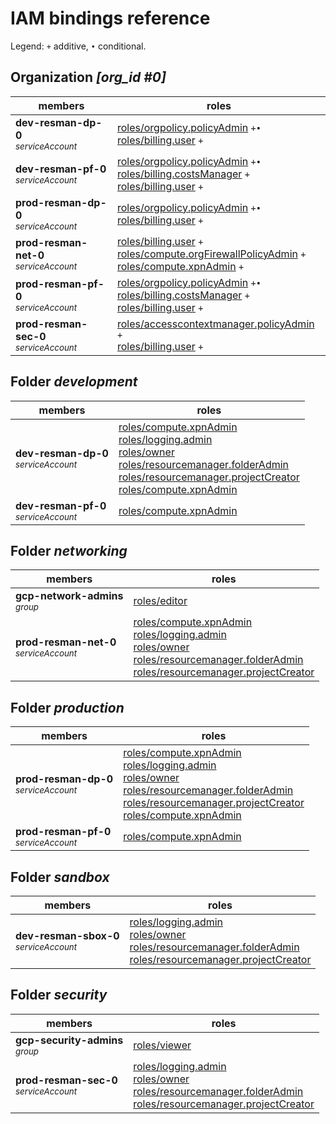 # IAM bindings reference

Legend: <code>+</code> additive, <code>•</code> conditional.

## Organization <i>[org_id #0]</i>

| members | roles |
|---|---|
|<b>dev-resman-dp-0</b><br><small><i>serviceAccount</i></small>|[roles/orgpolicy.policyAdmin](https://cloud.google.com/iam/docs/understanding-roles#orgpolicy.policyAdmin) <code>+</code><code>•</code><br>[roles/billing.user](https://cloud.google.com/iam/docs/understanding-roles#billing.user) <code>+</code>|
|<b>dev-resman-pf-0</b><br><small><i>serviceAccount</i></small>|[roles/orgpolicy.policyAdmin](https://cloud.google.com/iam/docs/understanding-roles#orgpolicy.policyAdmin) <code>+</code><code>•</code><br>[roles/billing.costsManager](https://cloud.google.com/iam/docs/understanding-roles#billing.costsManager) <code>+</code><br>[roles/billing.user](https://cloud.google.com/iam/docs/understanding-roles#billing.user) <code>+</code>|
|<b>prod-resman-dp-0</b><br><small><i>serviceAccount</i></small>|[roles/orgpolicy.policyAdmin](https://cloud.google.com/iam/docs/understanding-roles#orgpolicy.policyAdmin) <code>+</code><code>•</code><br>[roles/billing.user](https://cloud.google.com/iam/docs/understanding-roles#billing.user) <code>+</code>|
|<b>prod-resman-net-0</b><br><small><i>serviceAccount</i></small>|[roles/billing.user](https://cloud.google.com/iam/docs/understanding-roles#billing.user) <code>+</code><br>[roles/compute.orgFirewallPolicyAdmin](https://cloud.google.com/iam/docs/understanding-roles#compute.orgFirewallPolicyAdmin) <code>+</code><br>[roles/compute.xpnAdmin](https://cloud.google.com/iam/docs/understanding-roles#compute.xpnAdmin) <code>+</code>|
|<b>prod-resman-pf-0</b><br><small><i>serviceAccount</i></small>|[roles/orgpolicy.policyAdmin](https://cloud.google.com/iam/docs/understanding-roles#orgpolicy.policyAdmin) <code>+</code><code>•</code><br>[roles/billing.costsManager](https://cloud.google.com/iam/docs/understanding-roles#billing.costsManager) <code>+</code><br>[roles/billing.user](https://cloud.google.com/iam/docs/understanding-roles#billing.user) <code>+</code>|
|<b>prod-resman-sec-0</b><br><small><i>serviceAccount</i></small>|[roles/accesscontextmanager.policyAdmin](https://cloud.google.com/iam/docs/understanding-roles#accesscontextmanager.policyAdmin) <code>+</code><br>[roles/billing.user](https://cloud.google.com/iam/docs/understanding-roles#billing.user) <code>+</code>|

## Folder <i>development</i>

| members | roles |
|---|---|
|<b>dev-resman-dp-0</b><br><small><i>serviceAccount</i></small>|[roles/compute.xpnAdmin](https://cloud.google.com/iam/docs/understanding-roles#compute.xpnAdmin) <br>[roles/logging.admin](https://cloud.google.com/iam/docs/understanding-roles#logging.admin) <br>[roles/owner](https://cloud.google.com/iam/docs/understanding-roles#owner) <br>[roles/resourcemanager.folderAdmin](https://cloud.google.com/iam/docs/understanding-roles#resourcemanager.folderAdmin) <br>[roles/resourcemanager.projectCreator](https://cloud.google.com/iam/docs/understanding-roles#resourcemanager.projectCreator) <br>[roles/compute.xpnAdmin](https://cloud.google.com/iam/docs/understanding-roles#compute.xpnAdmin) |
|<b>dev-resman-pf-0</b><br><small><i>serviceAccount</i></small>|[roles/compute.xpnAdmin](https://cloud.google.com/iam/docs/understanding-roles#compute.xpnAdmin) |

## Folder <i>networking</i>

| members | roles |
|---|---|
|<b>gcp-network-admins</b><br><small><i>group</i></small>|[roles/editor](https://cloud.google.com/iam/docs/understanding-roles#editor) |
|<b>prod-resman-net-0</b><br><small><i>serviceAccount</i></small>|[roles/compute.xpnAdmin](https://cloud.google.com/iam/docs/understanding-roles#compute.xpnAdmin) <br>[roles/logging.admin](https://cloud.google.com/iam/docs/understanding-roles#logging.admin) <br>[roles/owner](https://cloud.google.com/iam/docs/understanding-roles#owner) <br>[roles/resourcemanager.folderAdmin](https://cloud.google.com/iam/docs/understanding-roles#resourcemanager.folderAdmin) <br>[roles/resourcemanager.projectCreator](https://cloud.google.com/iam/docs/understanding-roles#resourcemanager.projectCreator) |

## Folder <i>production</i>

| members | roles |
|---|---|
|<b>prod-resman-dp-0</b><br><small><i>serviceAccount</i></small>|[roles/compute.xpnAdmin](https://cloud.google.com/iam/docs/understanding-roles#compute.xpnAdmin) <br>[roles/logging.admin](https://cloud.google.com/iam/docs/understanding-roles#logging.admin) <br>[roles/owner](https://cloud.google.com/iam/docs/understanding-roles#owner) <br>[roles/resourcemanager.folderAdmin](https://cloud.google.com/iam/docs/understanding-roles#resourcemanager.folderAdmin) <br>[roles/resourcemanager.projectCreator](https://cloud.google.com/iam/docs/understanding-roles#resourcemanager.projectCreator) <br>[roles/compute.xpnAdmin](https://cloud.google.com/iam/docs/understanding-roles#compute.xpnAdmin) |
|<b>prod-resman-pf-0</b><br><small><i>serviceAccount</i></small>|[roles/compute.xpnAdmin](https://cloud.google.com/iam/docs/understanding-roles#compute.xpnAdmin) |

## Folder <i>sandbox</i>

| members | roles |
|---|---|
|<b>dev-resman-sbox-0</b><br><small><i>serviceAccount</i></small>|[roles/logging.admin](https://cloud.google.com/iam/docs/understanding-roles#logging.admin) <br>[roles/owner](https://cloud.google.com/iam/docs/understanding-roles#owner) <br>[roles/resourcemanager.folderAdmin](https://cloud.google.com/iam/docs/understanding-roles#resourcemanager.folderAdmin) <br>[roles/resourcemanager.projectCreator](https://cloud.google.com/iam/docs/understanding-roles#resourcemanager.projectCreator) |

## Folder <i>security</i>

| members | roles |
|---|---|
|<b>gcp-security-admins</b><br><small><i>group</i></small>|[roles/viewer](https://cloud.google.com/iam/docs/understanding-roles#viewer) |
|<b>prod-resman-sec-0</b><br><small><i>serviceAccount</i></small>|[roles/logging.admin](https://cloud.google.com/iam/docs/understanding-roles#logging.admin) <br>[roles/owner](https://cloud.google.com/iam/docs/understanding-roles#owner) <br>[roles/resourcemanager.folderAdmin](https://cloud.google.com/iam/docs/understanding-roles#resourcemanager.folderAdmin) <br>[roles/resourcemanager.projectCreator](https://cloud.google.com/iam/docs/understanding-roles#resourcemanager.projectCreator) |
